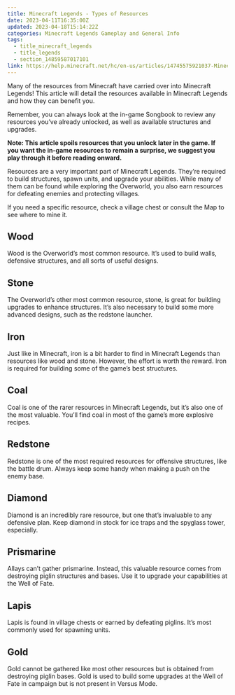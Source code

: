 ```yaml
---
title: Minecraft Legends - Types of Resources
date: 2023-04-11T16:35:00Z
updated: 2023-04-18T15:14:22Z
categories: Minecraft Legends Gameplay and General Info
tags:
  - title_minecraft_legends
  - title_legends
  - section_14859587017101
link: https://help.minecraft.net/hc/en-us/articles/14745575921037-Minecraft-Legends-Types-of-Resources
---
```


Many of the resources from Minecraft have carried over into Minecraft Legends! This article will detail the resources available in Minecraft Legends and how they can benefit you.

Remember, you can always look at the in-game Songbook to review any resources you’ve already unlocked, as well as available structures and upgrades.

**Note: This article spoils resources that you unlock later in the game. If you want the in-game resources to remain a surprise, we suggest you play through it before reading onward.**

Resources are a very important part of Minecraft Legends. They’re required to build structures, spawn units, and upgrade your abilities. While many of them can be found while exploring the Overworld, you also earn resources for defeating enemies and protecting villages.

If you need a specific resource, check a village chest or consult the Map to see where to mine it.

## Wood

Wood is the Overworld’s most common resource. It’s used to build walls, defensive structures, and all sorts of useful designs.

## Stone

The Overworld’s other most common resource, stone, is great for building upgrades to enhance structures. It’s also necessary to build some more advanced designs, such as the redstone launcher.

## Iron

Just like in Minecraft, iron is a bit harder to find in Minecraft Legends than resources like wood and stone. However, the effort is worth the reward. Iron is required for building some of the game’s best structures.

## Coal

Coal is one of the rarer resources in Minecraft Legends, but it’s also one of the most valuable. You’ll find coal in most of the game’s more explosive recipes.

## Redstone

Redstone is one of the most required resources for offensive structures, like the battle drum. Always keep some handy when making a push on the enemy base.

## Diamond

Diamond is an incredibly rare resource, but one that’s invaluable to any defensive plan. Keep diamond in stock for ice traps and the spyglass tower, especially. 

## Prismarine

Allays can’t gather prismarine. Instead, this valuable resource comes from destroying piglin structures and bases. Use it to upgrade your capabilities at the Well of Fate.

## Lapis

Lapis is found in village chests or earned by defeating piglins. It’s most commonly used for spawning units.

## Gold

Gold cannot be gathered like most other resources but is obtained from destroying piglin bases. Gold is used to build some upgrades at the Well of Fate in campaign but is not present in Versus Mode.
